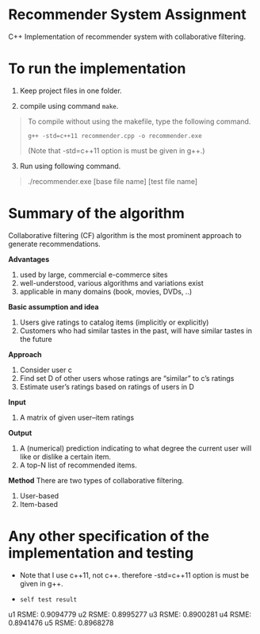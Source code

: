 Recommender System Assignment
==================

C++ Implementation of recommender system with collaborative filtering.

To run the implementation
=========================

1. Keep project files in one folder.

2. compile using command `make`.
> To compile without using the makefile, type the following command.
>
> `g++ -std=c++11 recommender.cpp -o recommender.exe`
> 
> (Note that -std=c++11 option is must be given in g++.)

3. Run using following command.
> ./recommender.exe [base file name] [test file name]


Summary of the algorithm
============

Collaborative filtering (CF) algorithm is the most prominent approach to generate recommendations.

**Advantages**
1. used by large, commercial e-commerce sites
2. well-understood, various algorithms and variations exist
3. applicable in many domains (book, movies, DVDs, ..)

**Basic assumption and idea**
1. Users give ratings to catalog items (implicitly or explicitly)
2. Customers who had similar tastes in the past, will have similar tastes in the future

**Approach**
1. Consider user c
2. Find set D of other users whose ratings are “similar” to c’s ratings
3. Estimate user’s ratings based on ratings of users in D

**Input**
1. A matrix of given user–item ratings

**Output**
1. A (numerical) prediction indicating to what degree the current user will like or dislike a certain item. 
2. A top-N list of recommended items.

**Method**
There are two types of collaborative filtering.
1. User-based
2. Item-based


Any other specification of the implementation and testing
============

- Note that I use c++11, not c++. therefore -std=c++11 option is must be given in g++.

- `self test result`

u1 RSME: 0.9094779
u2 RSME: 0.8995277
u3 RSME: 0.8900281
u4 RSME: 0.8941476
u5 RSME: 0.8968278

